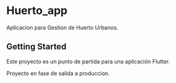 # Huerto_app

Aplicacion para Gestion de Huerto Urbanos.

## Getting Started
Este proyecto es un punto de partida para una aplicación Flutter.

Proyecto en fase de salida a produccion.
